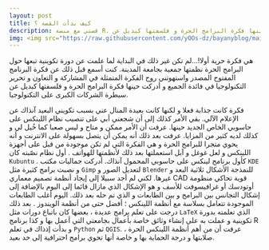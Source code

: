 ```yaml
---
layout: post
title: كيف بدأت القصة ؟
description: قصتي مع منصة R. ي فكرة حرية أولا!... م تكن غير ذلك في البداية لما أعلمني أبي عن دورة تكوينية تبعها حول البرامج الحرة نظمتها جمعية بجامعة المدينة. كنت أسمع قبل ذلك عن فكرة البرنامج المفتوح المصدر واستهوتني روح الفكرة المتمثلة في المشاركة و التعاون و تحرير التكنولوجيا في فائدة الجميع و أدركت   حينها فكرة البرامج الحرة و فلسفتها كبديل عن ....
img: <img src="https://raw.githubusercontent.com/yOOs-dz/bayanyblog/main/images/logo_Rtips.png" width='100' height= auto/>
---
```

هي فكرة حرية أولا!...لم تكن غير ذلك في البداية لما علمت عن دورة تكوينية تبعها حول البرامج الحرة نظمتها جمعية بجامعة المدينة. كنت أسمع قبل ذلك عن فكرة البرنامج المفتوح المصدر واستهوتني روح الفكرة المتمثلة في المشاركة و التعاون و تحرير التكنولوجيا في فائدة الجميع و أدركت حينها فكرة البرامج الحرة و فلسفتها كبديل عن سيطرة الشركات الكبرى على التكنولوجيا. 

فكرة كانت جذابة فعلا و لكنها كانت بعيدة المنال عني بسبب تكويني البعيد آنذاك عن الإعلام الآلي. بقي الأمر كذلك إلى أن شجعني أبي على تنصيب نظام اللينكس على حاسوبي الخاص الجديد حينها. عرفت أن الأمر ممكن و متاح و ليس صعبا كما خُيل لي و كذلك لديه كثير من المزايا. عرفت بعد ذلك أنه يمكن أن يتصل بسهولة على الانترنت و أنه يحوي متجرا للبرامج الحرة و هي الفكرة التي لم تكن موجودة من قبل على أجهزة اللينكس و لعل غوغل و آبل استعملتها بعد ذلك لأنظمتها للهواتف . أول نظام نصّبته كان ``` Kubuntu ``` . كأول برنامج لينكس على حاسوبي المحمول آنذاك. أدركت جماليات مكتب ``` KDE ```  و نصبت برامج كثيرة مثل ```Gimp``` لتعديل الصور و ```Blender``` للنمذجة الأشكال ثلاثية البعد و غيرها. لكني لم أجد سبيلا إلى إيجاد أنظمة تصميم معماري CAD قوية تحاكي منظومة أوتودسك أو غرافيسوفت للأسف و هو الإشكال الذي مازال قائما إلى اليوم بالإضافة إلى إشكال التجانس بين البرامج و بين الطابعات و الذي تم حله بعد ذلك. اليوم أغلب الطابعات الموجودة تتعامل بسلاسة مع أنظمة اللينكس ؛ أفضل حتى من أنظمة الويندوز . بعد ذلك درجت على تعلم برامج عديدة ، بعضها كان باتباع دورات مثل ```LaTeX``` الذي تعلمته بدورة تكوينية و عملت به على إنشاء وثائق خاصة بأعمال بجامعتي التي أعمل بها و كذا برنامج R و بدأت إذذاك في تعلم  ```Python``` ثم ```QGIS```. عرفت أن من أهم أنظمة اللينكس الحرة ، صلابتها و درجة الحماية بها و خاصة أنها تحوي برامج احترافية إلى حد بعيد.


